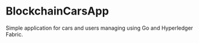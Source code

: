 # BlockchainCarsApp
Simple application for cars and users managing using Go and Hyperledger Fabric.
